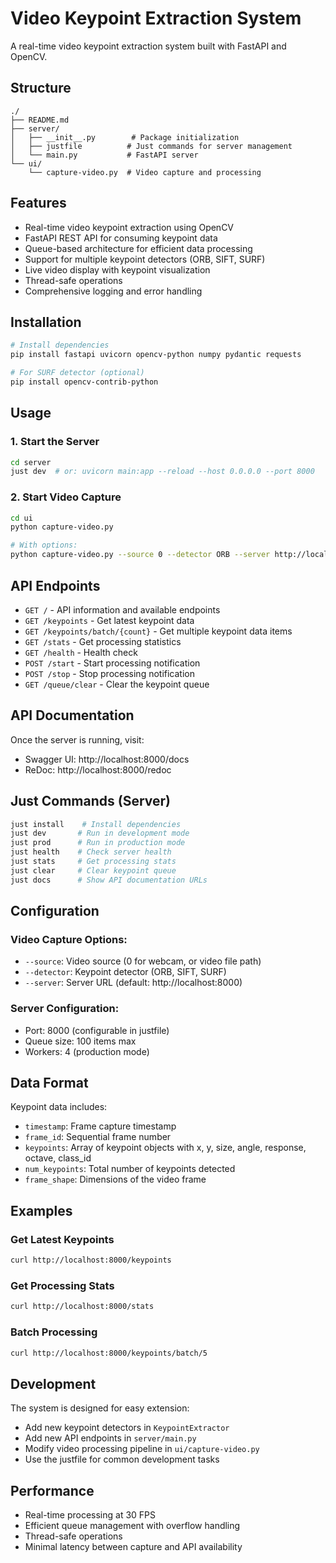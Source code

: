 # Video Keypoint Extraction System

A real-time video keypoint extraction system built with FastAPI and OpenCV.

## Structure

```
./
├── README.md
├── server/
│   ├── __init__.py        # Package initialization
│   ├── justfile          # Just commands for server management
│   └── main.py           # FastAPI server
└── ui/
    └── capture-video.py  # Video capture and processing
```

## Features

- Real-time video keypoint extraction using OpenCV
- FastAPI REST API for consuming keypoint data
- Queue-based architecture for efficient data processing
- Support for multiple keypoint detectors (ORB, SIFT, SURF)
- Live video display with keypoint visualization
- Thread-safe operations
- Comprehensive logging and error handling

## Installation

```bash
# Install dependencies
pip install fastapi uvicorn opencv-python numpy pydantic requests

# For SURF detector (optional)
pip install opencv-contrib-python
```

## Usage

### 1. Start the Server

```bash
cd server
just dev  # or: uvicorn main:app --reload --host 0.0.0.0 --port 8000
```

### 2. Start Video Capture

```bash
cd ui
python capture-video.py

# With options:
python capture-video.py --source 0 --detector ORB --server http://localhost:8000
```

## API Endpoints

- `GET /` - API information and available endpoints
- `GET /keypoints` - Get latest keypoint data
- `GET /keypoints/batch/{count}` - Get multiple keypoint data items
- `GET /stats` - Get processing statistics
- `GET /health` - Health check
- `POST /start` - Start processing notification
- `POST /stop` - Stop processing notification
- `GET /queue/clear` - Clear the keypoint queue

## API Documentation

Once the server is running, visit:

- Swagger UI: http://localhost:8000/docs
- ReDoc: http://localhost:8000/redoc

## Just Commands (Server)

```bash
just install    # Install dependencies
just dev       # Run in development mode
just prod      # Run in production mode
just health    # Check server health
just stats     # Get processing stats
just clear     # Clear keypoint queue
just docs      # Show API documentation URLs
```

## Configuration

### Video Capture Options:

- `--source`: Video source (0 for webcam, or video file path)
- `--detector`: Keypoint detector (ORB, SIFT, SURF)
- `--server`: Server URL (default: http://localhost:8000)

### Server Configuration:

- Port: 8000 (configurable in justfile)
- Queue size: 100 items max
- Workers: 4 (production mode)

## Data Format

Keypoint data includes:

- `timestamp`: Frame capture timestamp
- `frame_id`: Sequential frame number
- `keypoints`: Array of keypoint objects with x, y, size, angle, response, octave, class_id
- `num_keypoints`: Total number of keypoints detected
- `frame_shape`: Dimensions of the video frame

## Examples

### Get Latest Keypoints

```bash
curl http://localhost:8000/keypoints
```

### Get Processing Stats

```bash
curl http://localhost:8000/stats
```

### Batch Processing

```bash
curl http://localhost:8000/keypoints/batch/5
```

## Development

The system is designed for easy extension:

- Add new keypoint detectors in `KeypointExtractor`
- Add new API endpoints in `server/main.py`
- Modify video processing pipeline in `ui/capture-video.py`
- Use the justfile for common development tasks

## Performance

- Real-time processing at 30 FPS
- Efficient queue management with overflow handling
- Thread-safe operations
- Minimal latency between capture and API availability
